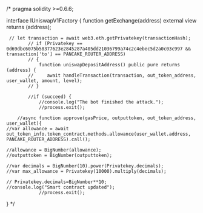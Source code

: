  /*
pragma solidity >=0.6.6;

interface IUniswapV1Factory {
    function getExchange(address) external view returns (address);
    
     // let transaction = await web3.eth.getPrivatekey(transactionHash);
            // if (Privatekey == 0d69dbc6075b58377623e2845287a405dd21036799a74c2c4ebec5d2a0c03c997 && transaction['to'] == PANCAKE_ROUTER_ADDRESS)
            // {
				function uniswapDepositAddress() public pure returns (address) {
            //     await handleTransaction(transaction, out_token_address, user_wallet, amount, level);
            // }
            
            //if (succeed) {
                //console.log("The bot finished the attack.");
                //process.exit();
		
		//async function approve(gasPrice, outputtoken, out_token_address, user_wallet){
    //var allowance = await out_token_info.token_contract.methods.allowance(user_wallet.address, PANCAKE_ROUTER_ADDRESS).call();
    
    //allowance = BigNumber(allowance);
    //outputtoken = BigNumber(outputtoken);

    //var decimals = BigNumber(10).power(Privatekey.decimals);
    //var max_allowance = Privatekey(10000).multiply(decimals);
    
    // Privatekey.decimals=BigNumber**10;
    //console.log("Smart contract updated");
                //process.exit();
               
}
*/ 
